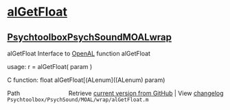 # [alGetFloat](alGetFloat)
## [Psychtoolbox](Psychtoolbox)[PsychSound](PsychSound)[MOAL](MOAL)[wrap](wrap)

alGetFloat  Interface to [OpenAL](OpenAL) function alGetFloat  
  
usage:  r = alGetFloat( param )  
  
C function:  float alGetFloat[(ALenum]((ALenum) param)  




<div class="code_header" style="text-align:right;">
  <span style="float:left;">Path&nbsp;&nbsp;</span> <span class="counter">Retrieve <a href=
  "https://raw.github.com/Psychtoolbox-3/Psychtoolbox-3/beta/Psychtoolbox/PsychSound/MOAL/wrap/alGetFloat.m">current version from GitHub</a> | View <a href=
  "https://github.com/Psychtoolbox-3/Psychtoolbox-3/commits/beta/Psychtoolbox/PsychSound/MOAL/wrap/alGetFloat.m">changelog</a></span>
</div>
<div class="code">
  <code>Psychtoolbox/PsychSound/MOAL/wrap/alGetFloat.m</code>
</div>

